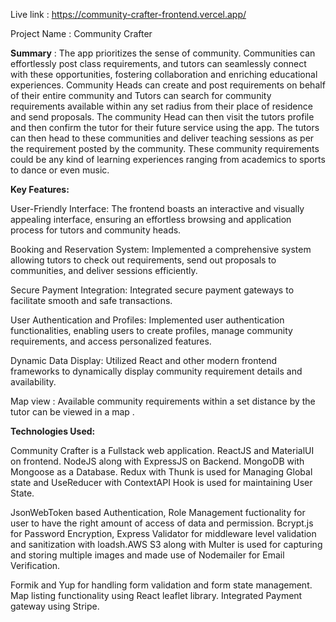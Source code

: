 Live link : <a>https://community-crafter-frontend.vercel.app/</a>

Project Name : Community Crafter

<strong>Summary</strong> : The app prioritizes the sense of community. Communities can effortlessly post class requirements, and tutors can seamlessly connect with these opportunities, fostering collaboration and enriching educational experiences. Community Heads can create and post requirements on behalf of their entire community and Tutors can search for community requirements available within any set radius from their place of residence and send proposals. The community Head can then visit the tutors profile and then confirm the tutor for their future service using the app. The tutors can then head to these communities and deliver teaching sessions as per the requirement posted by the community. These community requirements could be any kind of learning experiences ranging from academics to sports to dance or even music.

<strong>Key Features:</strong>

User-Friendly Interface: The frontend boasts an interactive and visually appealing interface, ensuring an effortless browsing and application process for tutors and community heads.

Booking and Reservation System: Implemented a comprehensive system allowing tutors to check out requirements, send out proposals to communities, and deliver sessions efficiently.

Secure Payment Integration: Integrated secure payment gateways to facilitate smooth and safe transactions. 

User Authentication and Profiles: Implemented user authentication functionalities, enabling users to create profiles, manage community requirements, and access personalized features.

Dynamic Data Display: Utilized React and other modern frontend frameworks to dynamically display community requirement details and availability.

Map view : Available community requirements within a set distance by the tutor can be viewed in a map .

<strong>Technologies Used:</strong>

Community Crafter is a Fullstack web application. ReactJS and MaterialUI on frontend. NodeJS along with ExpressJS on Backend. MongoDB with Mongoose as a Database. Redux with Thunk is used for Managing Global state and UseReducer with ContextAPI Hook is used for maintaining User State.

JsonWebToken based Authentication, Role Management fuctionality for user to have the right amount of access of data and permission. Bcrypt.js for Password Encryption, Express Validator for middleware level validation and sanitization with loadsh.AWS S3 along with Multer is used for capturing and storing multiple images and made use of Nodemailer for Email Verification.

Formik and Yup for handling form validation and form state management. Map listing functionality using React leaflet library. Integrated Payment gateway using Stripe.
